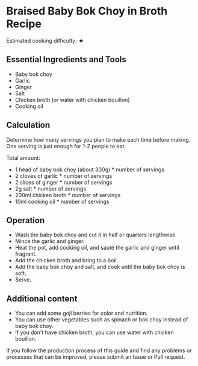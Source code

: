 # Braised Baby Bok Choy in Broth Recipe

Estimated cooking difficulty: ★

## Essential Ingredients and Tools

* Baby bok choy
* Garlic
* Ginger
* Salt
* Chicken broth (or water with chicken bouillon)
* Cooking oil

## Calculation

Determine how many servings you plan to make each time before making. One serving is just enough for 1-2 people to eat.

Total amount:

* 1 head of baby bok choy (about 300g) * number of servings
* 2 cloves of garlic * number of servings
* 2 slices of ginger * number of servings
* 2g salt * number of servings
* 200ml chicken broth * number of servings
* 10ml cooking oil * number of servings

## Operation

* Wash the baby bok choy and cut it in half or quarters lengthwise.
* Mince the garlic and ginger.
* Heat the pot, add cooking oil, and sauté the garlic and ginger until fragrant.
* Add the chicken broth and bring to a boil.
* Add the baby bok choy and salt, and cook until the baby bok choy is soft.
* Serve.

## Additional content

* You can add some goji berries for color and nutrition.
* You can use other vegetables such as spinach or bok choy instead of baby bok choy.
* If you don't have chicken broth, you can use water with chicken bouillon.

If you follow the production process of this guide and find any problems or processes that can be improved, please submit an Issue or Pull request.
